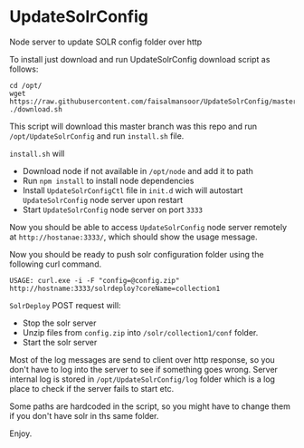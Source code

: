 UpdateSolrConfig
================

Node server to update SOLR config folder over http

To install just download and run UpdateSolrConfig download script as follows:

```
cd /opt/
wget https://raw.githubusercontent.com/faisalmansoor/UpdateSolrConfig/master/download.sh
./download.sh
```
This script will download this master branch was this repo and run `/opt/UpdateSolrConfig` and run `install.sh` file. 

`install.sh` will 

* Download node if not available in `/opt/node` and add it to path
* Run `npm install` to install node dependencies
* Install `UpdateSolrConfigCtl` file in `init.d` wich will autostart `UpdateSolrConfig` node server upon restart
* Start `UpdateSolrConfig` node server on port `3333`

Now you should be able to access `UpdateSolrConfig` node server remotely at `http://hostanae:3333/`, which should show the  usage message.

Now you should be ready to push solr configuration folder using the following curl command.

`USAGE: curl.exe -i -F "config=@config.zip" http://hostname:3333/solrdeploy?coreName=collection1`

`SolrDeploy` POST request will:

* Stop the solr server
* Unzip files from `config.zip` into `/solr/collection1/conf` folder.
* Start the solr server

Most of the log messages are send to client over http response, so you don't have to log into the server to see if something goes wrong. Server internal log is stored in `/opt/UpdateSolrConfig/log` folder which is a log place to check if the server fails to start etc.

Some paths are hardcoded in the script, so you might have to change them if you don't have solr in ths same folder.

Enjoy.










